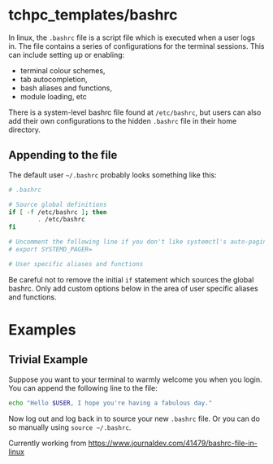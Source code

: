 tchpc_templates/bashrc
===

In linux, the `.bashrc` file is a script file which is executed when a user logs in. The file contains a series of configurations for the terminal sessions. This can include setting up or enabling: 
- terminal colour schemes,
- tab autocompletion,
- bash aliases and functions,
- module loading, etc

There is a system-level bashrc file found at `/etc/bashrc`, but users can also add their own configurations to the hidden `.bashrc` file in their home directory.


Appending to the file
---
The default user `~/.bashrc` probably looks something like this:
```bash
# .bashrc

# Source global definitions
if [ -f /etc/bashrc ]; then
        . /etc/bashrc
fi

# Uncomment the following line if you don't like systemctl's auto-paging feature:
# export SYSTEMD_PAGER=

# User specific aliases and functions

```
Be careful not to remove the initial `if` statement which sources the global bashrc. Only add custom options below in the area of user specific aliases and functions.



Examples
===
Trivial Example
---  
Suppose you want to your terminal to warmly welcome you when you login. You can append the following line to the file:
```bash
echo "Hello $USER, I hope you're having a fabulous day."
```
Now log out and log back in to source your new `.bashrc` file. Or you can do so manually using `source ~/.bashrc`.



Currently working from
https://www.journaldev.com/41479/bashrc-file-in-linux